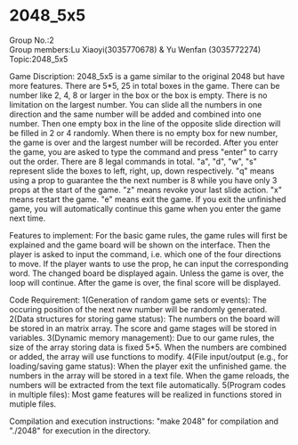 # 2048_5x5 
Group No.:2   
Group members:Lu Xiaoyi(3035770678) & Yu Wenfan (3035772274)   
Topic:2048_5x5

Game Discription: 2048_5x5 is a game similar to the original 2048 but have more features. There are 5*5, 25 in total boxes in the game. There can be number like 2, 4, 8 or larger in the box or the box is empty. There is no limitation on the largest number. You can slide all the numbers in one direction and the same number will be added and combined into one number. Then one empty box in the line of the opposite slide direction will be filled in 2 or 4 randomly. When there is no empty box for new number, the game is over and the largest number will be recorded. After you enter the game, you are asked to type the command and press "enter" to carry out the order. There are 8 legal commands in total. 
  "a", "d", "w", "s" represent slide the boxes to left, right, up, down respectively. 
  "q" means using a prop to guarantee the the next number is 8 while you have only 3 props at the start of the game. 
  "z" means revoke your last slide action. 
  "x" means restart the game. 
  "e" means exit the game. If you exit the unfinished game, you will automatically continue this game when you enter the game next time. 

Features to implement: For the basic game rules, the game rules will first be explained and the game board will be shown on the interface. Then the player is asked to input the command, i.e. which one of the four directions to move. If the player wants to use the prop, he can input the corresponding word. The changed board be displayed again. Unless the game is over, the loop will continue. After the game is over, the final score will be displayed.

Code Requirement:
1(Generation of random game sets or events): The occuring position of the next new number will be randomly generated.
2(Data structures for storing game status): The numbers on the board will be stored in an matrix array. The score and game stages will be stored in variables.
3(Dynamic memory management): Due to our game rules, the size of the array storing data is fixed 5*5. When the numbers are combined or added, the array will use functions to modify.
4(File input/output (e.g., for loading/saving game status): When the player exit the unfinished game. the numbers in the array will be stored in a text file. When the game reloads, the numbers will be extracted from the text file automatically.
5(Program codes in multiple files): Most game features will be realized in functions stored in mutiple files.

Compilation and execution instructions: "make 2048" for compilation and "./2048" for execution in the directory.
